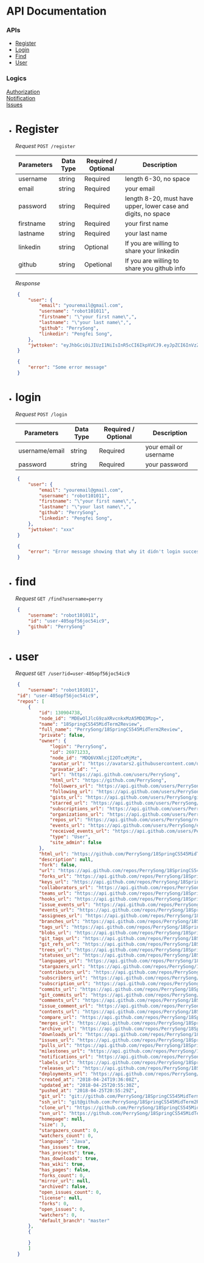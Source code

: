 # API Documentation

### APIs  
  
  * [Register](#register)  
  * [Login](#login)
  * [Find](#find)
  * [User](#user)


### Logics

[Authorization](#authorization)  
[Notification](#notification)  
[Issues](#issues) 


* # Register

    *Request*
    `POST /register`
    
    Parameters   | Data Type     | Required / Optional | Description
    ------------ | ------------- | ------------------- | -----------
    username     | string        | Required            | length 6-30, no space
    email        | string        | Required            | your email 
    password     | string        | Required            | length 8-20, must have upper, lower case and digits, no space 
    firstname    | string        | Required            | your first name
    lastname     | string        | Required            | your last name
    linkedin      | string        | Optional| If you are willing to share your linkedin
    github       | string           | Opetional | If you are willing to share you github info
    
    *Response*
```json
    {
        "user": {
            "email": "youremail@gmail.com",
            "username": "robot101011",
            "firstname": "\"your first name\",",
            "lastname": "\"your last name\",",
            "github": "PerrySong",
            "linkedin": "Pengfei Song",
        },
        "jwttoken": "eyJhbGciOiJIUzI1NiIsInR5cCI6IkpXVCJ9.eyJpZCI6InVzZXItNDA1b3BmNTZqb2M1NGljOSIsImVtYWlsIjoieW91cmVtYWlsQGdtYWlsLmNvbSIsInVzZXJuYW1lIjoicm9ib3QxMDEwMTEiLCJwYXNzd29yZCI6IjEyY2NmZGQ1NjIxZGY4YmFiNzU0ZjgzZTZiYTUzMThiIiwiaWF0IjoxNTQxODk2MDk2LCJleHAiOjE1NDE5ODI0OTZ9.KKZFlGq3bosHh48Roeyab_3n-4XMMt7zWs3whwpAIGU"
    }
```

```json
    {
        "error": "Some error message"
    }
```

* # login

    *Request*
    `POST /login`
    
    Parameters   | Data Type     | Required / Optional | Description
    ------------ | ------------- | ------------------- | -----------
    username/email | string        | Required            | your email or username
    password     | string        | Required            | your password


```json
    {
        "user": {
            "email": "youremail@gmail.com",
            "username": "robot101011",
            "firstname": "\"your first name\",",
            "lastname": "\"your last name\",",
            "github": "PerrySong",
            "linkedin": "Pengfei Song",
        },
        "jwttoken": "xxx"
    }
```

```json
    {
        "error": "Error message showing that why it didn't login successfully"
    }
```

* # find

    *Request*
    `GET /find?username=perry`


```json
    {
        "username": "robot101011",
        "id": "user-405opf56joc54ic9",
        "github": "PerrySong"
    }
```

* # user

    *Request*
    `GET /user?id=user-405opf56joc54ic9`

```json
    {
        "username": "robot101011",
    "id": "user-405opf56joc54ic9",
    "repos": [
        {
            "id": 130904738,
            "node_id": "MDEwOlJlcG9zaXRvcnkxMzA5MDQ3Mzg=",
            "name": "18SpringCS545MidTerm2Review",
            "full_name": "PerrySong/18SpringCS545MidTerm2Review",
            "private": false,
            "owner": {
                "login": "PerrySong",
                "id": 26971233,
                "node_id": "MDQ6VXNlcjI2OTcxMjMz",
                "avatar_url": "https://avatars2.githubusercontent.com/u/26971233?v=4",
                "gravatar_id": "",
                "url": "https://api.github.com/users/PerrySong",
                "html_url": "https://github.com/PerrySong",
                "followers_url": "https://api.github.com/users/PerrySong/followers",
                "following_url": "https://api.github.com/users/PerrySong/following{/other_user}",
                "gists_url": "https://api.github.com/users/PerrySong/gists{/gist_id}",
                "starred_url": "https://api.github.com/users/PerrySong/starred{/owner}{/repo}",
                "subscriptions_url": "https://api.github.com/users/PerrySong/subscriptions",
                "organizations_url": "https://api.github.com/users/PerrySong/orgs",
                "repos_url": "https://api.github.com/users/PerrySong/repos",
                "events_url": "https://api.github.com/users/PerrySong/events{/privacy}",
                "received_events_url": "https://api.github.com/users/PerrySong/received_events",
                "type": "User",
                "site_admin": false
            },
            "html_url": "https://github.com/PerrySong/18SpringCS545MidTerm2Review",
            "description": null,
            "fork": false,
            "url": "https://api.github.com/repos/PerrySong/18SpringCS545MidTerm2Review",
            "forks_url": "https://api.github.com/repos/PerrySong/18SpringCS545MidTerm2Review/forks",
            "keys_url": "https://api.github.com/repos/PerrySong/18SpringCS545MidTerm2Review/keys{/key_id}",
            "collaborators_url": "https://api.github.com/repos/PerrySong/18SpringCS545MidTerm2Review/collaborators{/collaborator}",
            "teams_url": "https://api.github.com/repos/PerrySong/18SpringCS545MidTerm2Review/teams",
            "hooks_url": "https://api.github.com/repos/PerrySong/18SpringCS545MidTerm2Review/hooks",
            "issue_events_url": "https://api.github.com/repos/PerrySong/18SpringCS545MidTerm2Review/issues/events{/number}",
            "events_url": "https://api.github.com/repos/PerrySong/18SpringCS545MidTerm2Review/events",
            "assignees_url": "https://api.github.com/repos/PerrySong/18SpringCS545MidTerm2Review/assignees{/user}",
            "branches_url": "https://api.github.com/repos/PerrySong/18SpringCS545MidTerm2Review/branches{/branch}",
            "tags_url": "https://api.github.com/repos/PerrySong/18SpringCS545MidTerm2Review/tags",
            "blobs_url": "https://api.github.com/repos/PerrySong/18SpringCS545MidTerm2Review/git/blobs{/sha}",
            "git_tags_url": "https://api.github.com/repos/PerrySong/18SpringCS545MidTerm2Review/git/tags{/sha}",
            "git_refs_url": "https://api.github.com/repos/PerrySong/18SpringCS545MidTerm2Review/git/refs{/sha}",
            "trees_url": "https://api.github.com/repos/PerrySong/18SpringCS545MidTerm2Review/git/trees{/sha}",
            "statuses_url": "https://api.github.com/repos/PerrySong/18SpringCS545MidTerm2Review/statuses/{sha}",
            "languages_url": "https://api.github.com/repos/PerrySong/18SpringCS545MidTerm2Review/languages",
            "stargazers_url": "https://api.github.com/repos/PerrySong/18SpringCS545MidTerm2Review/stargazers",
            "contributors_url": "https://api.github.com/repos/PerrySong/18SpringCS545MidTerm2Review/contributors",
            "subscribers_url": "https://api.github.com/repos/PerrySong/18SpringCS545MidTerm2Review/subscribers",
            "subscription_url": "https://api.github.com/repos/PerrySong/18SpringCS545MidTerm2Review/subscription",
            "commits_url": "https://api.github.com/repos/PerrySong/18SpringCS545MidTerm2Review/commits{/sha}",
            "git_commits_url": "https://api.github.com/repos/PerrySong/18SpringCS545MidTerm2Review/git/commits{/sha}",
            "comments_url": "https://api.github.com/repos/PerrySong/18SpringCS545MidTerm2Review/comments{/number}",
            "issue_comment_url": "https://api.github.com/repos/PerrySong/18SpringCS545MidTerm2Review/issues/comments{/number}",
            "contents_url": "https://api.github.com/repos/PerrySong/18SpringCS545MidTerm2Review/contents/{+path}",
            "compare_url": "https://api.github.com/repos/PerrySong/18SpringCS545MidTerm2Review/compare/{base}...{head}",
            "merges_url": "https://api.github.com/repos/PerrySong/18SpringCS545MidTerm2Review/merges",
            "archive_url": "https://api.github.com/repos/PerrySong/18SpringCS545MidTerm2Review/{archive_format}{/ref}",
            "downloads_url": "https://api.github.com/repos/PerrySong/18SpringCS545MidTerm2Review/downloads",
            "issues_url": "https://api.github.com/repos/PerrySong/18SpringCS545MidTerm2Review/issues{/number}",
            "pulls_url": "https://api.github.com/repos/PerrySong/18SpringCS545MidTerm2Review/pulls{/number}",
            "milestones_url": "https://api.github.com/repos/PerrySong/18SpringCS545MidTerm2Review/milestones{/number}",
            "notifications_url": "https://api.github.com/repos/PerrySong/18SpringCS545MidTerm2Review/notifications{?since,all,participating}",
            "labels_url": "https://api.github.com/repos/PerrySong/18SpringCS545MidTerm2Review/labels{/name}",
            "releases_url": "https://api.github.com/repos/PerrySong/18SpringCS545MidTerm2Review/releases{/id}",
            "deployments_url": "https://api.github.com/repos/PerrySong/18SpringCS545MidTerm2Review/deployments",
            "created_at": "2018-04-24T19:36:08Z",
            "updated_at": "2018-04-25T20:55:30Z",
            "pushed_at": "2018-04-25T20:55:29Z",
            "git_url": "git://github.com/PerrySong/18SpringCS545MidTerm2Review.git",
            "ssh_url": "git@github.com:PerrySong/18SpringCS545MidTerm2Review.git",
            "clone_url": "https://github.com/PerrySong/18SpringCS545MidTerm2Review.git",
            "svn_url": "https://github.com/PerrySong/18SpringCS545MidTerm2Review",
            "homepage": null,
            "size": 3,
            "stargazers_count": 0,
            "watchers_count": 0,
            "language": "Java",
            "has_issues": true,
            "has_projects": true,
            "has_downloads": true,
            "has_wiki": true,
            "has_pages": false,
            "forks_count": 0,
            "mirror_url": null,
            "archived": false,
            "open_issues_count": 0,
            "license": null,
            "forks": 0,
            "open_issues": 0,
            "watchers": 0,
            "default_branch": "master"
        },
        { 

        }
        ]
    }
```